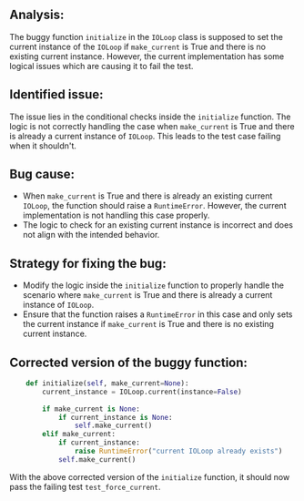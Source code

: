 ## Analysis:
The buggy function `initialize` in the `IOLoop` class is supposed to set the current instance of the `IOLoop` if `make_current` is True and there is no existing current instance. However, the current implementation has some logical issues which are causing it to fail the test.

## Identified issue:
The issue lies in the conditional checks inside the `initialize` function. The logic is not correctly handling the case when `make_current` is True and there is already a current instance of `IOLoop`. This leads to the test case failing when it shouldn't.

## Bug cause:
- When `make_current` is True and there is already an existing current `IOLoop`, the function should raise a `RuntimeError`. However, the current implementation is not handling this case properly.
- The logic to check for an existing current instance is incorrect and does not align with the intended behavior.

## Strategy for fixing the bug:
- Modify the logic inside the `initialize` function to properly handle the scenario where `make_current` is True and there is already a current instance of `IOLoop`.
- Ensure that the function raises a `RuntimeError` in this case and only sets the current instance if `make_current` is True and there is no existing current instance.

## Corrected version of the buggy function:
```python
    def initialize(self, make_current=None):
        current_instance = IOLoop.current(instance=False)
        
        if make_current is None:
            if current_instance is None:
                self.make_current()
        elif make_current:
            if current_instance:
                raise RuntimeError("current IOLoop already exists")
            self.make_current()
```

With the above corrected version of the `initialize` function, it should now pass the failing test `test_force_current`.